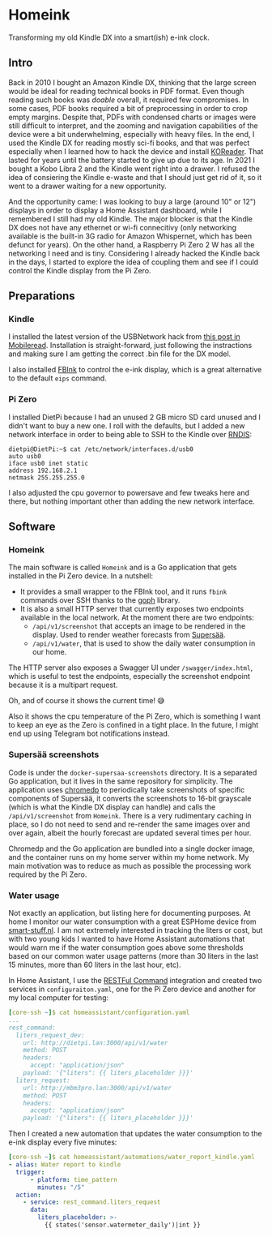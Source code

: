 # Homeink

Transforming my old Kindle DX into a smart(ish) e-ink clock.

## Intro

Back in 2010 I bought an Amazon Kindle DX, thinking that the large screen would be ideal for reading technical books in PDF format. Even though reading such books was *doable* overall, it required few compromises. In some cases, PDF books required a bit of preprocessing in order to crop empty margins. Despite that, PDFs with condensed charts or images were still difficult to interpret, and the zooming and navigation capabilities of the device were a bit underwhelming, especially with heavy files. In the end, I used the Kindle DX for reading mostly sci-fi books, and that was perfect especially when I learned how to hack the device and install [KOReader](https://github.com/koreader/koreader). That lasted for years until the battery started to give up due to its age. In 2021 I bought a Kobo Libra 2 and the Kindle went right into a drawer. I refused the idea of consiering the Kindle e-waste and that I should just get rid of it, so it went to a drawer waiting for a new opportunity.

And the opportunity came: I was looking to buy a large (around 10" or 12") displays in order to display a Home Assistant dashboard, while I remembered I still had my old Kindle. The major blocker is that the Kindle DX does not have any ethernet or wi-fi connecitivy (only networking available is the built-in 3G radio for Amazon Whispernet, which has been defunct for years). On the other hand, a Raspberry Pi Zero 2 W has all the networking I need and is tiny. Considering I already hacked the Kindle back in the days, I started to explore the idea of coupling them and see if I could control the Kindle display from the Pi Zero.

## Preparations

### Kindle

I installed the latest version of the USBNetwork hack from [this post in Mobileread](https://www.mobileread.com/forums/showthread.php?t=88004). Installation is straight-forward, just following the instractions and making sure I am getting the correct .bin file for the DX model.

I also installed [FBInk](https://github.com/NiLuJe/FBInk) to control the e-ink display, which is a great alternative to the default `eips` command.

### Pi Zero

I installed DietPi because I had an unused 2 GB micro SD card unused and I didn't want to buy a new one. I roll with the defaults, but I added a new network interface in order to being able to SSH to the Kindle over [RNDIS](https://en.wikipedia.org/wiki/RNDIS):

```
dietpi@DietPi:~$ cat /etc/network/interfaces.d/usb0
auto usb0
iface usb0 inet static
address 192.168.2.1
netmask 255.255.255.0
```

I also adjusted the cpu governor to powersave and few tweaks here and there, but nothing important other than adding the new network interface.

## Software

### Homeink

The main software is called `Homeink` and is a Go application that gets installed in the Pi Zero device. In a nutshell:

- It provides a small wrapper to the FBInk tool, and it runs `fbink` commands over SSH thanks to the [goph](https://github.com/melbahja/goph) library.
- It is also a small HTTP server that currently exposes two endpoints available in the local network. At the moment there are two endpoints:
  - `/api/v1/screenshot` that accepts an image to be rendered in the display. Used to render weather forecasts from [Supersää](https://supersaa.fi).
  - `/api/v1/water`, that is used to show the daily water consumption in our home.

The HTTP server also exposes a Swagger UI under `/swagger/index.html`, which is useful to test the endpoints, especially the screenshot endpoint because it is a multipart request.

Oh, and of course it shows the current time! 😅

Also it shows the cpu temperature of the Pi Zero, which is something I want to keep an eye as the Zero is confined in a tight place. In the future, I might end up using Telegram bot notifications instead.

### Supersää screenshots

Code is under the `docker-supersaa-screenshots` directory. It is a separated Go application, but it lives in the same repository for simplicity. The application uses [chromedp](https://github.com/chromedp/chromedp) to periodically take screenshots of specific components of Supersää, it converts the screenshots to 16-bit grayscale (which is what the Kindle DX display can handle) and calls the `/api/v1/screenshot` from `Homeink`. There is a very rudimentary caching in place, so I do not need to send and re-render the same images over and over again, albeit the hourly forecast are updated several times per hour.

Chromedp and the Go application are bundled into a single docker image, and the container runs on my home server within my home network. My main motivation was to reduce as much as possible the processing work required by the Pi Zero.

### Water usage

Not exactly an application, but listing here for documenting purposes. At home I monitor our water consumption with a great ESPHome device from [smart-stuff.nl](https://smart-stuff.nl/product/esphome-waterlezer-dongle/). I am not extremely interested in tracking the liters or cost, but with two young kids I wanted to have Home Assistant automations that would warn me if the water consumption goes above some thresholds based on our common water usage patterns (more than 30 liters in the last 15 minutes, more than 60 liters in the last hour, etc).

In Home Assistant, I use the [RESTFul Command](https://www.home-assistant.io/integrations/rest_command/) integration and created two services in `configuraiton.yaml`, one for the Pi Zero device and another for my local computer for testing:

```yaml
[core-ssh ~]$ cat homeassistant/configuration.yaml
...
rest_command:
  liters_request_dev:
    url: http://dietpi.lan:3000/api/v1/water
    method: POST
    headers:
      accept: "application/json"
    payload: '{"liters": {{ liters_placeholder }}}'
  liters_request:
    url: http://mbm3pro.lan:3000/api/v1/water
    method: POST
    headers:
      accept: "application/json"
    payload: '{"liters": {{ liters_placeholder }}}'
```

Then I created a new automation that updates the water consumption to the e-ink display every five minutes:

```yaml
[core-ssh ~]$ cat homeassistant/automations/water_report_kindle.yaml
- alias: Water report to kindle
  trigger:
      - platform: time_pattern
        minutes: "/5"
  action:
    - service: rest_command.liters_request
      data:
        liters_placeholder: >-
          {{ states('sensor.watermeter_daily')|int }}
```
